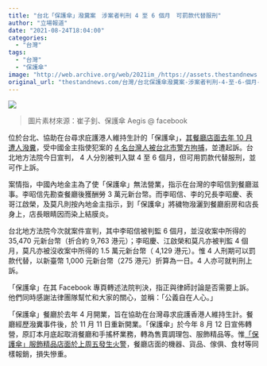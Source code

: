 ```yaml
---
title: "台北「保護傘」潑糞案　涉案者判刑 4 至 6 個月　可罰款代替服刑"
author: "立場報道"
date: "2021-08-24T18:04:00"
categories:
  - "台灣"
tags:
  - "台灣"
  - "保護傘"
image: "http://web.archive.org/web/2021im_/https://assets.thestandnews.com/media/photos/4-08_copy_TN9u0wc.png"
original_url: "thestandnews.com/台灣/台北保護傘潑糞案-涉案者判刑-4-至-6-個月-可罰款代替服刑"
---
```

![](http://web.archive.org/web/2021im_/https://assets.thestandnews.com/media/photos/4-08_copy_TN9u0wc.png)
> 圖片素材來源：崔子釗、保護傘 Aegis @ facebook

位於台北、協助在台尋求庇護港人維持生計的「保護傘」，[其餐廳店面去年 10 月遭人潑糞](../../%E5%8F%B0%E7%81%A3/%E8%81%98%E6%B8%AF%E6%B5%81%E4%BA%A1%E6%8A%97%E7%88%AD%E8%80%85-%E5%8F%B0%E5%8C%97%E9%A4%90%E5%BB%B3-%E4%BF%9D%E8%AD%B7%E5%82%98-%E9%81%AD%E8%92%99%E9%9D%A2%E4%BA%BA%E6%BD%91%E7%B3%9E-%E4%BB%8A%E6%98%8E%E5%85%A9%E5%A4%A9%E5%81%9C%E6%A5%AD)，受中國金主指使犯案的 [4 名台灣人被台北市警方拘捕](../../%E5%8F%B0%E7%81%A3/%E6%97%A9%E5%89%8D%E9%81%AD%E6%BD%91%E7%B3%9E%E5%81%9C%E6%A5%AD-%E5%8F%B0%E5%8C%97-%E4%BF%9D%E8%AD%B7%E5%82%98-%E4%B8%8B%E5%91%A8%E4%B8%89%E9%87%8D%E9%96%8B-%E5%A8%81%E5%9A%87%E4%BD%BF%E6%88%91%E5%80%91%E6%9B%B4%E6%98%82%E9%A6%96%E5%90%91%E5%89%8D)，並遭起訴。台北地方法院今日宣判， 4 人分別被判入獄 4 至 6 個月，但可用罰款代替服刑，並可作上訴。

案情指，中國內地金主為了使「保護傘」無法營業，指示在台灣的李昭信到餐廳滋事。李昭信先勘查餐廳後獲酬勞 3 萬元新台幣。而李昭信、李的兄長李昭慶、表哥江啟榮，及莫凡則按內地金主指示，到「保護傘」將穢物潑灑到餐廳廚房和店長身上，店長眼睛因而染上結膜炎。

台北地方法院今次就案件宣判，其中李昭信被判監 6 個月，並沒收案中所得的 35,470 元新台幣（折合約 9,763 港元）；李昭慶、江啟榮和莫凡亦被判監 4 個月，莫凡亦被沒收案中所得的 1.5 萬元新台幣（ 4,129 港元）。惟 4 人刑期可以罰款代替，以新臺幣 1,000 元新台幣（275 港元）折算為一日。4 人亦可就判刑上訴。

「保護傘」在其 Facebook 專頁轉述法院判決，指正與律師討論是否需要上訴。他們同時感謝法律團隊幫忙和大家的關心，並稱：「公義自在人心。」

「保護傘」餐廳於去年 4 月開業，旨在協助在台灣尋求庇護香港人維持生計。餐廳經歷潑糞事件後，於 11 月 11 日重新開業。「保護傘」於今年 8 月 12 日宣佈轉營，原訂本月底起取消餐廳和手搖杯業務，轉為售賣調理包、服飾精品等。惟[「保護傘」服飾精品店面於上周五發生火警](../../politics/%E5%8F%B0%E7%81%A3%E4%BF%9D%E8%AD%B7%E5%82%98%E5%87%8C%E6%99%A8%E8%B5%B7%E7%81%AB-%E5%BF%83%E8%A1%80%E5%8A%AA%E5%8A%9B%E5%8C%96%E7%82%BA%E7%81%B0%E7%87%BC)，餐廳店面的機器、貨品、傢俱、食材等同樣報銷，損失慘重。